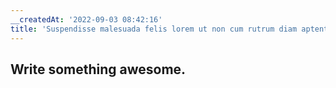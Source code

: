 ```yaml
---
__createdAt: '2022-09-03 08:42:16'
title: 'Suspendisse malesuada felis lorem ut non cum rutrum diam aptent.'
---
```


## Write something awesome.